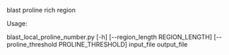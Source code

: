 blast proline rich region

Usage:

blast_local_proline_number.py [-h] [--region_length REGION_LENGTH] [--proline_threshold PROLINE_THRESHOLD] input_file output_file
